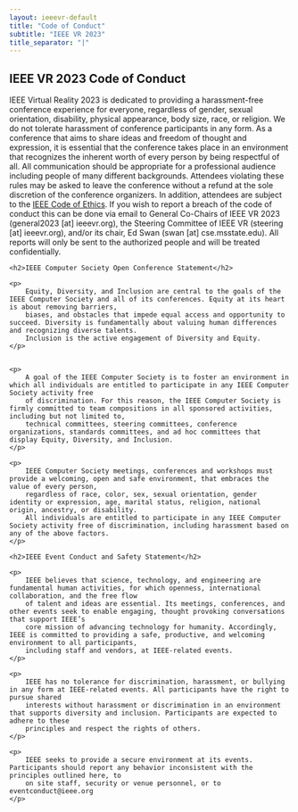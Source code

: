 ```yaml
---
layout: ieeevr-default
title: "Code of Conduct"
subtitle: "IEEE VR 2023"
title_separator: "|"
---
```


<div>
    <h2>IEEE VR 2023 Code of Conduct</h2>
    <p>
        IEEE Virtual Reality 2023 is dedicated to providing a harassment-free conference experience for everyone, regardless of gender, sexual orientation, disability, physical appearance, body size, race, or religion. We do not tolerate harassment of conference participants in any form. As a conference that aims to share ideas and freedom of thought and expression, it is essential that the conference takes place in an environment that recognizes the inherent worth of every person by being respectful of all. All communication should be appropriate for a professional audience including people of many different backgrounds. Attendees violating these rules may be asked to leave the conference without a refund at the sole discretion of the conference organizers. In addition, attendees are subject to the <a href="http://ieeevr.org/2023/docs/ieee_code_of_conduct2023.pdf" target="_blank">IEEE Code of Ethics</a>. If you wish to report a breach of the code of conduct this can be done via email to General Co-Chairs of IEEE VR 2023 (general2023 [at] ieeevr.org), the Steering Committee of IEEE VR (steering [at] ieeevr.org), and/or its chair, Ed Swan (swan [at] cse.msstate.edu). All reports will only be sent to the authorized people and will be treated confidentially.
    </p>

    <h2>IEEE Computer Society Open Conference Statement</h2>

    <p>
        Equity, Diversity, and Inclusion are central to the goals of the IEEE Computer Society and all of its conferences. Equity at its heart is about removing barriers, 
        biases, and obstacles that impede equal access and opportunity to succeed. Diversity is fundamentally about valuing human differences and recognizing diverse talents. 
        Inclusion is the active engagement of Diversity and Equity.
    </p>


    <p>
        A goal of the IEEE Computer Society is to foster an environment in which all individuals are entitled to participate in any IEEE Computer Society activity free 
        of discrimination. For this reason, the IEEE Computer Society is firmly committed to team compositions in all sponsored activities, including but not limited to, 
        technical committees, steering committees, conference organizations, standards committees, and ad hoc committees that display Equity, Diversity, and Inclusion.
    </p>

    <p>
        IEEE Computer Society meetings, conferences and workshops must provide a welcoming, open and safe environment, that embraces the value of every person, 
        regardless of race, color, sex, sexual orientation, gender identity or expression, age, marital status, religion, national origin, ancestry, or disability.
        All individuals are entitled to participate in any IEEE Computer Society activity free of discrimination, including harassment based on any of the above factors.
    </p>

    <h2>IEEE Event Conduct and Safety Statement</h2>

    <p>
        IEEE believes that science, technology, and engineering are fundamental human activities, for which openness, international collaboration, and the free flow 
        of talent and ideas are essential. Its meetings, conferences, and other events seek to enable engaging, thought provoking conversations that support IEEE’s 
        core mission of advancing technology for humanity. Accordingly, IEEE is committed to providing a safe, productive, and welcoming environment to all participants, 
        including staff and vendors, at IEEE-related events.
    </p>

    <p>
        IEEE has no tolerance for discrimination, harassment, or bullying in any form at IEEE-related events. All participants have the right to pursue shared 
        interests without harassment or discrimination in an environment that supports diversity and inclusion. Participants are expected to adhere to these 
        principles and respect the rights of others.
    </p>

    <p>
        IEEE seeks to provide a secure environment at its events. Participants should report any behavior inconsistent with the principles outlined here, to 
        on site staff, security or venue personnel, or to eventconduct@ieee.org    
    </p>
</div>